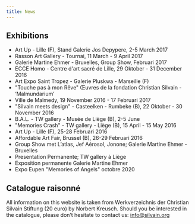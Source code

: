 ```yaml
---
title: News
---
```


## Exhibitions
- Art Up - Lille (F), Stand Galerie Jos Depypere, 2-5  March 2017
- Rasson Art Gallery  - Tournai, 11 March - 9  April  2017
- Galerie Martine Ehmer - Bruxelles, Group Show, Februari  2017
- ECCE Homo - Centre d'art sacré de Lille, 29 Oktober - 31 December 2016
- Art Expo Saint Tropez - Galerie Pluskwa - Marseille (F)
- "Touche pas à mon Rêve" Œuvres de la fondation  Christian Silvain - ‘Malmundarium’
- Ville de Malmedy, 19 November 2016 - 17 Februari 2017
- "Silvain meets design" - Casteelken - Rumbeke (B), 22 Oktober - 30 November 2016
- B.A.L. - TW gallery - Musée de Liège (B), 2-5 June
- "Memories Crash" - TW gallery - Liège (B), 15 April - 15 May 2016
- Art Up - Lille (F),  25-28 Februari 2016
- Affordable Art Fair, Brussel (B),  26-29 Februari 2016
- Group Show met L’atlas, Jef Aérosol, Jonone; Galerie Martine Ehmer - Bruxelles
- Presentation Permanente; TW gallery à Liège
- Exposition permanente Galerie Martine Ehmer 
- Expo Eupen "Memories of Angels" octobre 2020


## Catalogue raisonné
All information on this website is taken from Werkverzeichnis der Christian Silvain Stiftung (20 euro) by Norbert Kreusch. Should you be interested in the catalogue, please don’t hesitate to contact us: info@silvain.org
